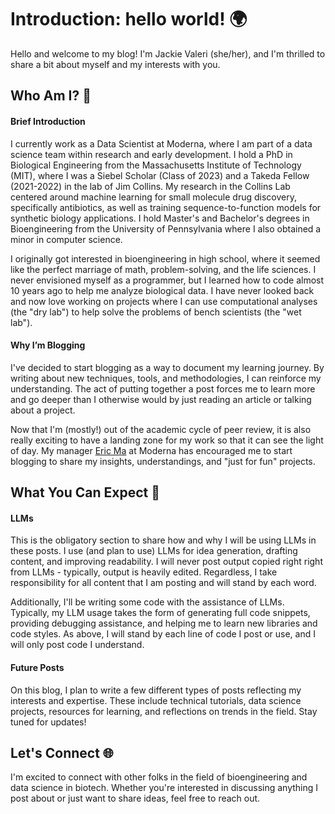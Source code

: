 # Introduction: hello world! 🌍
Hello and welcome to my blog! I'm Jackie Valeri (she/her), and I'm thrilled to share a bit about myself and my interests with you.


## Who Am I? 👋
#### Brief Introduction
I currently work as a Data Scientist at Moderna, where I am part of a data science team within research and early development. I hold a PhD in Biological Engineering from the Massachusetts Institute of Technology (MIT), where I was a Siebel Scholar (Class of 2023) and a Takeda Fellow (2021-2022) in the lab of Jim Collins. My research in the Collins Lab centered around machine learning for small molecule drug discovery, specifically antibiotics, as well as training sequence-to-function models for synthetic biology applications. I hold Master's and Bachelor's degrees in Bioengineering from the University of Pennsylvania where I also obtained a minor in computer science.

I originally got interested in bioengineering in high school, where it seemed like the perfect marriage of math, problem-solving, and the life sciences. I never envisioned myself as a programmer, but I learned how to code almost 10 years ago to help me analyze biological data. I have never looked back and now love working on projects where I can use computational analyses (the "dry lab") to help solve the problems of bench scientists (the "wet lab").

#### Why I’m Blogging
I've decided to start blogging as a way to document my learning journey. By writing about new techniques, tools, and methodologies, I can reinforce my understanding. The act of putting together a post forces me to learn more and go deeper than I otherwise would by just reading an article or talking about a project.

Now that I'm (mostly!) out of the academic cycle of peer review, it is also really exciting to have a landing zone for my work so that it can see the light of day. My manager [Eric Ma](https://ericmjl.github.io) at Moderna has encouraged me to start blogging to share my insights, understandings, and "just for fun" projects.


## What You Can Expect 💬
#### LLMs
This is the obligatory section to share how and why I will be using LLMs in these posts. I use (and plan to use) LLMs for idea generation, drafting content, and improving readability. I will never post output copied right right from LLMs - typically, output is heavily edited. Regardless, I take responsibility for all content that I am posting and will stand by each word.

Additionally, I'll be writing some code with the assistance of LLMs. Typically, my LLM usage takes the form of generating full code snippets, providing debugging assistance, and helping me to learn new libraries and code styles. As above, I will stand by each line of code I post or use, and I will only post code I understand.

#### Future Posts
On this blog, I plan to write a few different types of posts reflecting my interests and expertise. These include technical tutorials, data science projects, resources for learning, and reflections on trends in the field. Stay tuned for updates!


## Let's Connect 🌐
I'm excited to connect with other folks in the field of bioengineering and data science in biotech. Whether you're interested in discussing anything I post about or just want to share ideas, feel free to reach out.
